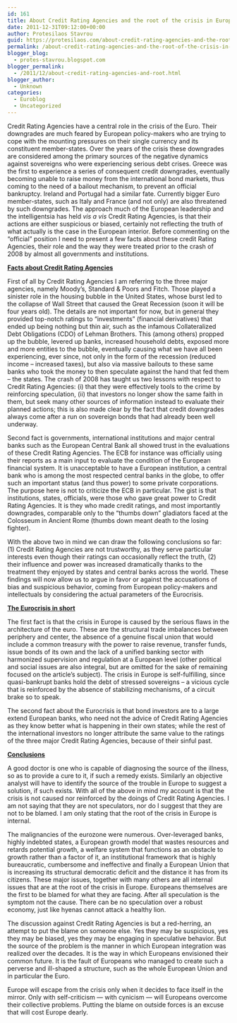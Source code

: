 ```yaml
---
id: 161
title: About Credit Rating Agencies and the root of the crisis in Europe
date: 2011-12-31T09:12:00+00:00
author: Protesilaos Stavrou
guid: https://protesilaos.com/about-credit-rating-agencies-and-the-root-of-the-crisis-in-europe/
permalink: /about-credit-rating-agencies-and-the-root-of-the-crisis-in-europe/
blogger_blog:
  - protes-stavrou.blogspot.com
blogger_permalink:
  - /2011/12/about-credit-rating-agencies-and-root.html
blogger_author:
  - Unknown
categories:
  - Euroblog
  - Uncategorized
---
```

Credit Rating Agencies have a central role in the crisis of the Euro. Their downgrades are much feared by European policy-makers who are trying to cope with the mounting pressures on their single currency and its constituent member-states. Over the years of the crisis these downgrades are considered among the primary sources of the negative dynamics against sovereigns who were experiencing serious debt crises. Greece was the first to experience a series of consequent credit downgrades, eventually becoming unable to raise money from the international bond markets, thus coming to the need of a bailout mechanism, to prevent an official bankruptcy. Ireland and Portugal had a similar fate. Currently bigger Euro member-states, such as Italy and France (and not only) are also threatened by such downgrades. The approach much of the European leadership and the intelligentsia has held _vis a vis_ Credit Rating Agencies, is that their actions are either suspicious or biased, certainly not reflecting the truth of what actually is the case in the European interior. Before commenting on the &#8220;official&#8221; position I need to present a few facts about these credit Rating Agencies, their role and the way they were treated prior to the crash of 2008 by almost all governments and institutions.

<u>**Facts about Credit Rating Agencies**</u>

First of all by Credit Rating Agencies I am referring to the three major agencies, namely Moody&#8217;s, Standard & Poors and Fitch. Those played a sinister role in the housing bubble in the United States, whose burst led to the collapse of Wall Street that caused the Great Recession (soon it will be four years old). The details are not important for now, but in general they provided top-notch ratings to &#8220;investments&#8221; (financial derivatives) that ended up being nothing but thin air, such as the infamous Collateralized Debt Obligations (CDO) of Lehman Brothers. This (among others) propped up the bubble, levered up banks, increased household debts, exposed more and more entities to the bubble, eventually causing what we have all been experiencing, ever since, not only in the form of the recession (reduced income &#8211; increased taxes), but also via massive bailouts to these same banks who took the money to then speculate against the hand that fed them &#8211; the states. The crash of 2008 has taught us two lessons with respect to Credit Rating Agencies: (i) that they were effectively tools to the crime by reinforcing speculation, (ii) that investors no longer show the same faith in them, but seek many other sources of information instead to evaluate their planned actions; this is also made clear by the fact that credit downgrades always come after a run on sovereign bonds that had already been well underway.

Second fact is governments, international institutions and major central banks such as the European Central Bank all showed trust in the evaluations of these Credit Rating Agencies. The ECB for instance was officially using their reports as a main input to evaluate the condition of the European financial system. It is unacceptable to have a European institution, a central bank who is among the most respected central banks in the globe, to offer such an important status (and thus power) to some private corporations. The purpose here is not to criticize the ECB in particular. The gist is that institutions, states, officials, were those who gave great power to Credit Rating Agencies. It is they who made credit ratings, and most importantly downgrades, comparable only to the &#8220;thumbs down&#8221; gladiators faced at the Colosseum in Ancient Rome (thumbs down meant death to the losing fighter).

With the above two in mind we can draw the following conclusions so far: (1) Credit Rating Agencies are not trustworthy, as they serve particular interests even though their ratings can occasionally reflect the truth, (2) their influence and power was increased dramatically thanks to the treatment they enjoyed by states and central banks across the world. These findings will now allow us to argue in favor or against the accusations of bias and suspicious behavior, coming from European policy-makers and intellectuals by considering the actual parameters of the Eurocrisis.

<u>**The Eurocrisis in short** </u>

The first fact is that the crisis in Europe is caused by the serious flaws in the architecture of the euro. These are the structural trade imbalances between periphery and center, the absence of a genuine fiscal union that would include a common treasury with the power to raise revenue, transfer funds, issue bonds of its own and the lack of a unified banking sector with harmonized supervision and regulation at a European level (other political and social issues are also integral, but are omitted for the sake of remaining focused on the article&#8217;s subject). The crisis in Europe is self-fulfilling, since quasi-bankrupt banks hold the debt of stressed sovereigns &#8211; a vicious cycle that is reinforced by the absence of stabilizing mechanisms, of a circuit brake so to speak.

The second fact about the Eurocrisis is that bond investors are to a large extend European banks, who need not the advice of Credit Rating Agencies as they know better what is happening in their own states; while the rest of the international investors no longer attribute the same value to the ratings of the three major Credit Rating Agencies, because of their sinful past. 

<u>**Conclusions**</u>

A good doctor is one who is capable of diagnosing the source of the illness, so as to provide a cure to it, if such a remedy exists. Similarly an objective analyst will have to identify the source of the trouble in Europe to suggest a solution, if such exists. With all of the above in mind my account is that the crisis is not caused nor reinforced by the doings of Credit Rating Agencies. I am not saying that they are not speculators, nor do I suggest that they are not to be blamed. I am only stating that the root of the crisis in Europe is internal.

The malignancies of the eurozone were numerous. Over-leveraged banks, highly indebted states, a European growth model that wastes resources and retards potential growth, a welfare system that functions as an obstacle to growth rather than a factor of it, an institutional framework that is highly bureaucratic, cumbersome and ineffective and finally a European Union that is increasing its structural democratic deficit and the distance it has from its citizens. These major issues, together with many others are all internal issues that are at the root of the crisis in Europe. Europeans themselves are the first to be blamed for what they are facing. After all speculation is the symptom not the cause. There can be no speculation over a robust economy, just like hyenas cannot attack a healthy lion.

The discussion against Credit Rating Agencies is but a red-herring, an attempt to put the blame on someone else. Yes they may be suspicious, yes they may be biased, yes they may be engaging in speculative behavior. But the source of the problem is the manner in which European integration was realized over the decades. It is the way in which Europeans envisioned their common future. It is the fault of Europeans who managed to create such a perverse and ill-shaped a structure, such as the whole European Union and in particular the Euro.

Europe will escape from the crisis only when it decides to face itself in the mirror. Only with self-criticism &#8212; with cynicism &#8212; will Europeans overcome their collective problems. Putting the blame on outside forces is an excuse that will cost Europe dearly.
